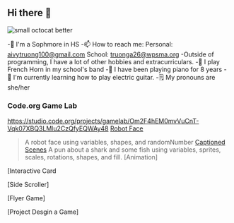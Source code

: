 ## Hi there 👋
![small octocat better](https://github.com/atruong07/atruong07/assets/146837696/b60f11d8-77c0-4b5b-9f6e-10b00adca17d)

-🏫 I'm a Sophmore in HS 
-📫 How to reach me: Personal: aivytruong100@gmail.com    School: truonga26@wpsma.org 
-Outside of programming, I have a lot of other hobbies and extracurriculars.
-📯 I play French Horn in my school's band 
-🎹 I have been playing piano for 8 years 
-🎸 I'm currently learning how to play electric guitar. 
-🗒 My pronouns are she/her 

### Code.org Game Lab 
https://studio.code.org/projects/gamelab/Om2F4hEM0mvVuCnT-Vqk07XBQ3LMlu2CzQfyEQWAy48
[Robot Face](https://studio.code.org/projects/gamelab/qkDwzno72cCZd1_8vZm6RYjfbswKqpMpyFBVzlO5QpQ)
>A robot face using variables, shapes, and randomNumber
[Captioned Scenes](https://studio.code.org/projects/gamelab/Om2F4hEM0mvVuCnT-Vqk07XBQ3LMlu2CzQfyEQWAy48)
>A pun about a shark and some fish using variables, sprites, scales, rotations, shapes, and fill.
[Animation]
>
[Interactive Card

[Side Scroller]
>
[Flyer Game]
>
[Project Desgin a Game] 
>

